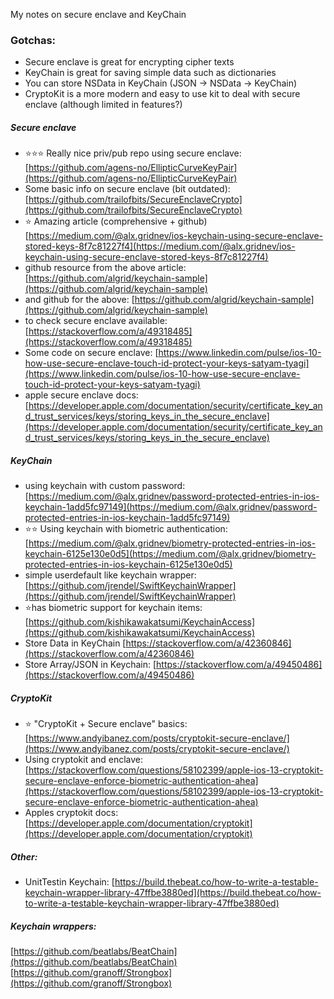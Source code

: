 My notes on secure enclave and KeyChain<!--more-->

### Gotchas:
- Secure enclave is great for encrypting cipher texts
- KeyChain is great for saving simple data such as dictionaries
- You can store NSData in KeyChain (JSON -> NSData -> KeyChain)
- CryptoKit is a more modern and easy to use kit to deal with secure enclave (although limited in features?)

##### Secure enclave
- ⭐⭐⭐ Really nice priv/pub repo using secure enclave: [https://github.com/agens-no/EllipticCurveKeyPair](https://github.com/agens-no/EllipticCurveKeyPair)  
- Some basic info on secure enclave (bit outdated): [https://github.com/trailofbits/SecureEnclaveCrypto](https://github.com/trailofbits/SecureEnclaveCrypto)
- ⭐ Amazing article (comprehensive + github) [https://medium.com/@alx.gridnev/ios-keychain-using-secure-enclave-stored-keys-8f7c81227f4](https://medium.com/@alx.gridnev/ios-keychain-using-secure-enclave-stored-keys-8f7c81227f4)  
- github resource from the above article: [https://github.com/algrid/keychain-sample](https://github.com/algrid/keychain-sample)  
- and github for the above: [https://github.com/algrid/keychain-sample](https://github.com/algrid/keychain-sample)
- to check secure enclave available: [https://stackoverflow.com/a/49318485](https://stackoverflow.com/a/49318485)
- Some code on secure enclave: [https://www.linkedin.com/pulse/ios-10-how-use-secure-enclave-touch-id-protect-your-keys-satyam-tyagi](https://www.linkedin.com/pulse/ios-10-how-use-secure-enclave-touch-id-protect-your-keys-satyam-tyagi)
- apple secure enclave docs: [https://developer.apple.com/documentation/security/certificate_key_and_trust_services/keys/storing_keys_in_the_secure_enclave](https://developer.apple.com/documentation/security/certificate_key_and_trust_services/keys/storing_keys_in_the_secure_enclave)

##### KeyChain
- using keychain with custom password: [https://medium.com/@alx.gridnev/password-protected-entries-in-ios-keychain-1add5fc97149](https://medium.com/@alx.gridnev/password-protected-entries-in-ios-keychain-1add5fc97149)
- ⭐⭐ Using keychain with biometric authentication: [https://medium.com/@alx.gridnev/biometry-protected-entries-in-ios-keychain-6125e130e0d5](https://medium.com/@alx.gridnev/biometry-protected-entries-in-ios-keychain-6125e130e0d5)
- simple userdefault like keychain wrapper: [https://github.com/jrendel/SwiftKeychainWrapper](https://github.com/jrendel/SwiftKeychainWrapper)
- ⭐has biometric support for keychain items: [https://github.com/kishikawakatsumi/KeychainAccess](https://github.com/kishikawakatsumi/KeychainAccess)
- Store Data in KeyChain [https://stackoverflow.com/a/42360846](https://stackoverflow.com/a/42360846)  
- Store Array/JSON in Keychain: [https://stackoverflow.com/a/49450486](https://stackoverflow.com/a/49450486)  

##### CryptoKit
- ⭐ "CryptoKit + Secure enclave" basics: [https://www.andyibanez.com/posts/cryptokit-secure-enclave/](https://www.andyibanez.com/posts/cryptokit-secure-enclave/)
- Using cryptokit and enclave: [https://stackoverflow.com/questions/58102399/apple-ios-13-cryptokit-secure-enclave-enforce-biometric-authentication-ahea](https://stackoverflow.com/questions/58102399/apple-ios-13-cryptokit-secure-enclave-enforce-biometric-authentication-ahea)
- Apples cryptokit docs: [https://developer.apple.com/documentation/cryptokit](https://developer.apple.com/documentation/cryptokit)

##### Other:
- UnitTestin Keychain: [https://build.thebeat.co/how-to-write-a-testable-keychain-wrapper-library-47ffbe3880ed](https://build.thebeat.co/how-to-write-a-testable-keychain-wrapper-library-47ffbe3880ed)

##### Keychain wrappers:
[https://github.com/beatlabs/BeatChain](https://github.com/beatlabs/BeatChain)
[https://github.com/granoff/Strongbox](https://github.com/granoff/Strongbox)
